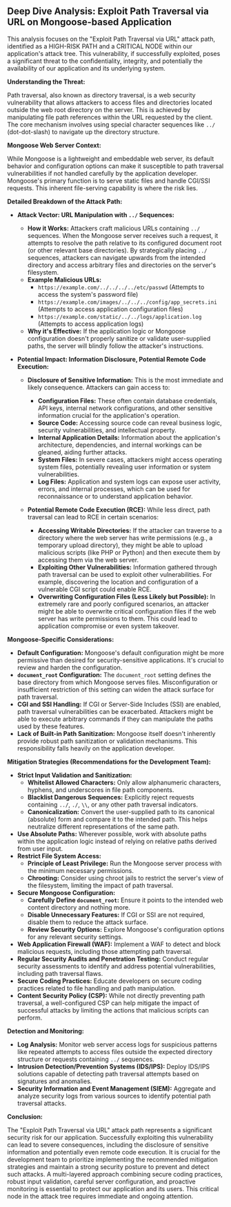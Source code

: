 ## Deep Dive Analysis: Exploit Path Traversal via URL on Mongoose-based Application

This analysis focuses on the "Exploit Path Traversal via URL" attack path, identified as a HIGH-RISK PATH and a CRITICAL NODE within our application's attack tree. This vulnerability, if successfully exploited, poses a significant threat to the confidentiality, integrity, and potentially the availability of our application and its underlying system.

**Understanding the Threat:**

Path traversal, also known as directory traversal, is a web security vulnerability that allows attackers to access files and directories located outside the web root directory on the server. This is achieved by manipulating file path references within the URL requested by the client. The core mechanism involves using special character sequences like `../` (dot-dot-slash) to navigate up the directory structure.

**Mongoose Web Server Context:**

While Mongoose is a lightweight and embeddable web server, its default behavior and configuration options can make it susceptible to path traversal vulnerabilities if not handled carefully by the application developer. Mongoose's primary function is to serve static files and handle CGI/SSI requests. This inherent file-serving capability is where the risk lies.

**Detailed Breakdown of the Attack Path:**

* **Attack Vector: URL Manipulation with `../` Sequences:**
    * **How it Works:** Attackers craft malicious URLs containing `../` sequences. When the Mongoose server receives such a request, it attempts to resolve the path relative to its configured document root (or other relevant base directories). By strategically placing `../` sequences, attackers can navigate upwards from the intended directory and access arbitrary files and directories on the server's filesystem.
    * **Example Malicious URLs:**
        * `https://example.com/../../../../etc/passwd` (Attempts to access the system's password file)
        * `https://example.com/images/../../../config/app_secrets.ini` (Attempts to access application configuration files)
        * `https://example.com/static/../../logs/application.log` (Attempts to access application logs)
    * **Why it's Effective:**  If the application logic or Mongoose configuration doesn't properly sanitize or validate user-supplied paths, the server will blindly follow the attacker's instructions.

* **Potential Impact: Information Disclosure, Potential Remote Code Execution:**

    * **Disclosure of Sensitive Information:** This is the most immediate and likely consequence. Attackers can gain access to:
        * **Configuration Files:** These often contain database credentials, API keys, internal network configurations, and other sensitive information crucial for the application's operation.
        * **Source Code:** Accessing source code can reveal business logic, security vulnerabilities, and intellectual property.
        * **Internal Application Details:**  Information about the application's architecture, dependencies, and internal workings can be gleaned, aiding further attacks.
        * **System Files:** In severe cases, attackers might access operating system files, potentially revealing user information or system vulnerabilities.
        * **Log Files:** Application and system logs can expose user activity, errors, and internal processes, which can be used for reconnaissance or to understand application behavior.

    * **Potential Remote Code Execution (RCE):** While less direct, path traversal can lead to RCE in certain scenarios:
        * **Accessing Writable Directories:** If the attacker can traverse to a directory where the web server has write permissions (e.g., a temporary upload directory), they might be able to upload malicious scripts (like PHP or Python) and then execute them by accessing them via the web server.
        * **Exploiting Other Vulnerabilities:**  Information gathered through path traversal can be used to exploit other vulnerabilities. For example, discovering the location and configuration of a vulnerable CGI script could enable RCE.
        * **Overwriting Configuration Files (Less Likely but Possible):** In extremely rare and poorly configured scenarios, an attacker might be able to overwrite critical configuration files if the web server has write permissions to them. This could lead to application compromise or even system takeover.

**Mongoose-Specific Considerations:**

* **Default Configuration:**  Mongoose's default configuration might be more permissive than desired for security-sensitive applications. It's crucial to review and harden the configuration.
* **`document_root` Configuration:** The `document_root` setting defines the base directory from which Mongoose serves files. Misconfiguration or insufficient restriction of this setting can widen the attack surface for path traversal.
* **CGI and SSI Handling:** If CGI or Server-Side Includes (SSI) are enabled, path traversal vulnerabilities can be exacerbated. Attackers might be able to execute arbitrary commands if they can manipulate the paths used by these features.
* **Lack of Built-in Path Sanitization:** Mongoose itself doesn't inherently provide robust path sanitization or validation mechanisms. This responsibility falls heavily on the application developer.

**Mitigation Strategies (Recommendations for the Development Team):**

* **Strict Input Validation and Sanitization:**
    * **Whitelist Allowed Characters:**  Only allow alphanumeric characters, hyphens, and underscores in file path components.
    * **Blacklist Dangerous Sequences:** Explicitly reject requests containing `../`, `./`, `\\`, or any other path traversal indicators.
    * **Canonicalization:** Convert the user-supplied path to its canonical (absolute) form and compare it to the intended path. This helps neutralize different representations of the same path.
* **Use Absolute Paths:**  Wherever possible, work with absolute paths within the application logic instead of relying on relative paths derived from user input.
* **Restrict File System Access:**
    * **Principle of Least Privilege:** Run the Mongoose server process with the minimum necessary permissions.
    * **Chrooting:** Consider using chroot jails to restrict the server's view of the filesystem, limiting the impact of path traversal.
* **Secure Mongoose Configuration:**
    * **Carefully Define `document_root`:** Ensure it points to the intended web content directory and nothing more.
    * **Disable Unnecessary Features:** If CGI or SSI are not required, disable them to reduce the attack surface.
    * **Review Security Options:** Explore Mongoose's configuration options for any relevant security settings.
* **Web Application Firewall (WAF):** Implement a WAF to detect and block malicious requests, including those attempting path traversal.
* **Regular Security Audits and Penetration Testing:**  Conduct regular security assessments to identify and address potential vulnerabilities, including path traversal flaws.
* **Secure Coding Practices:** Educate developers on secure coding practices related to file handling and path manipulation.
* **Content Security Policy (CSP):** While not directly preventing path traversal, a well-configured CSP can help mitigate the impact of successful attacks by limiting the actions that malicious scripts can perform.

**Detection and Monitoring:**

* **Log Analysis:** Monitor web server access logs for suspicious patterns like repeated attempts to access files outside the expected directory structure or requests containing `../` sequences.
* **Intrusion Detection/Prevention Systems (IDS/IPS):** Deploy IDS/IPS solutions capable of detecting path traversal attempts based on signatures and anomalies.
* **Security Information and Event Management (SIEM):** Aggregate and analyze security logs from various sources to identify potential path traversal attacks.

**Conclusion:**

The "Exploit Path Traversal via URL" attack path represents a significant security risk for our application. Successfully exploiting this vulnerability can lead to severe consequences, including the disclosure of sensitive information and potentially even remote code execution. It is crucial for the development team to prioritize implementing the recommended mitigation strategies and maintain a strong security posture to prevent and detect such attacks. A multi-layered approach combining secure coding practices, robust input validation, careful server configuration, and proactive monitoring is essential to protect our application and its users. This critical node in the attack tree requires immediate and ongoing attention.
